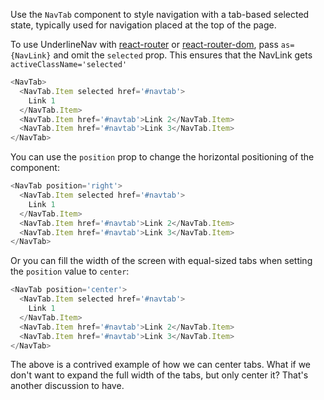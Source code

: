 <!-- ## NavTab.Item - Props & Methods

| Prop name  | Type     | Default | Description                        |
| ---------- | -------- | ------- | ---------------------------------- |
| `as`       | `string` |         | Render as different HTML element   |
| `selected` | `bool`   | false   | Creates border around selected tab | -->

Use the `NavTab` component to style navigation with a tab-based selected state, typically used for navigation placed at the top of the page.

To use UnderlineNav with [react-router](https://github.com/ReactTraining/react-router) or [react-router-dom](https://www.npmjs.com/package/react-router-dom), pass `as={NavLink}` and omit the `selected` prop. This ensures that the NavLink gets `activeClassName='selected'`

```js
<NavTab>
  <NavTab.Item selected href='#navtab'>
    Link 1
  </NavTab.Item>
  <NavTab.Item href='#navtab'>Link 2</NavTab.Item>
  <NavTab.Item href='#navtab'>Link 3</NavTab.Item>
</NavTab>
```

You can use the `position` prop to change the horizontal positioning of the **<NavTab />** component:

```js
<NavTab position='right'>
  <NavTab.Item selected href='#navtab'>
    Link 1
  </NavTab.Item>
  <NavTab.Item href='#navtab'>Link 2</NavTab.Item>
  <NavTab.Item href='#navtab'>Link 3</NavTab.Item>
</NavTab>
```

Or you can fill the width of the screen with equal-sized tabs when setting the `position` value to `center`:

```js
<NavTab position='center'>
  <NavTab.Item selected href='#navtab'>
    Link 1
  </NavTab.Item>
  <NavTab.Item href='#navtab'>Link 2</NavTab.Item>
  <NavTab.Item href='#navtab'>Link 3</NavTab.Item>
</NavTab>
```

The above is a contrived example of how we can center tabs. What if we don't want to expand the full width of the tabs, but only center it? That's another discussion to have.
